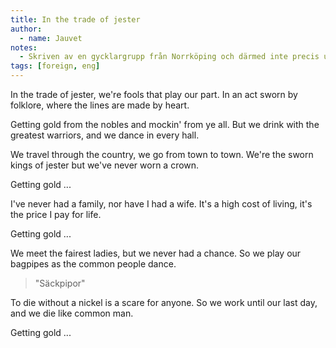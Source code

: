 ```yaml
---
title: In the trade of jester
author:
  - name: Jauvet
notes:
  - Skriven av en gycklargrupp från Norrköping och därmed inte precis utländsk
tags: [foreign, eng]
---
```


In the trade of jester,
we're fools that play our part.
In an act sworn by folklore,
where the lines are made by heart.

Getting gold from the nobles
and mockin' from ye all.
But we drink with the greatest warriors,
and we dance in every hall.

We travel through the country,
we go from town to town.
We're the sworn kings of jester
but we've never worn a crown.

Getting gold ...

I've never had a family,
nor have I had a wife.
It's a high cost of living,
it's the price I pay for life.

Getting gold ...

We meet the fairest ladies,
but we never had a chance.
So we play our bagpipes
as the common people dance.

> "Säckpipor"

To die without a nickel
is a scare for anyone.
So we work until our last day,
and we die like common man.

Getting gold ...
